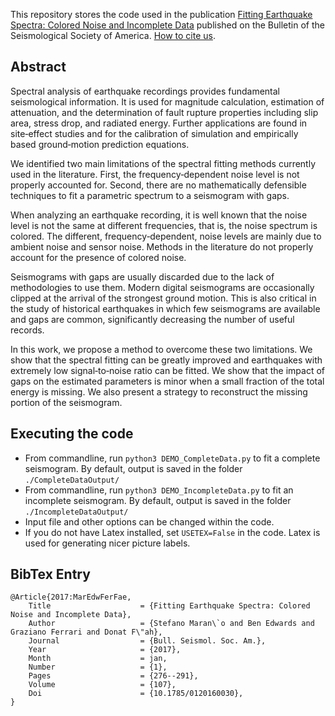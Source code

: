 This repository stores the code used in the publication 
[Fitting Earthquake Spectra: Colored Noise and Incomplete Data](https://doi.org/10.1785/0120160030) published on the Bulletin of the Seismological Society of America. [How to cite us](#bibtex-entry).


## Abstract

Spectral analysis of earthquake recordings provides fundamental seismological information. It is used for magnitude calculation, estimation of attenuation, and the determination of fault rupture properties including slip area, stress drop, and radiated energy. Further applications are found in site‐effect studies and for the calibration of simulation and empirically based ground‐motion prediction equations.

We identified two main limitations of the spectral fitting methods currently used in the literature. First, the frequency‐dependent noise level is not properly accounted for. Second, there are no mathematically defensible techniques to fit a parametric spectrum to a seismogram with gaps.

When analyzing an earthquake recording, it is well known that the noise level is not the same at different frequencies, that is, the noise spectrum is colored. The different, frequency‐dependent, noise levels are mainly due to ambient noise and sensor noise. Methods in the literature do not properly account for the presence of colored noise.

Seismograms with gaps are usually discarded due to the lack of methodologies to use them. Modern digital seismograms are occasionally clipped at the arrival of the strongest ground motion. This is also critical in the study of historical earthquakes in which few seismograms are available and gaps are common, significantly decreasing the number of useful records.

In this work, we propose a method to overcome these two limitations. We show that the spectral fitting can be greatly improved and earthquakes with extremely low signal‐to‐noise ratio can be fitted. We show that the impact of gaps on the estimated parameters is minor when a small fraction of the total energy is missing. We also present a strategy to reconstruct the missing portion of the seismogram.

## Executing the code

 * From commandline, run `python3 DEMO_CompleteData.py` to fit a complete seismogram. By default, output is saved in the folder `./CompleteDataOutput/`
 * From commandline, run `python3 DEMO_IncompleteData.py` to fit an incomplete seismogram. By default, output is saved in the folder `./IncompleteDataOutput/`  
 * Input file and other options can be changed within the code.
 * If you do not have Latex installed, set `USETEX=False` in the code. Latex is used for generating nicer picture labels.
 
## BibTex Entry

```
@Article{2017:MarEdwFerFae,
    Title                    = {Fitting Earthquake Spectra: Colored Noise and Incomplete Data},
    Author                   = {Stefano Maran\`o and Ben Edwards and Graziano Ferrari and Donat F\"ah},
    Journal                  = {Bull. Seismol. Soc. Am.},
    Year                     = {2017},
    Month                    = jan,
    Number                   = {1},
    Pages                    = {276--291},
    Volume                   = {107},
    Doi                      = {10.1785/0120160030},
}
```
